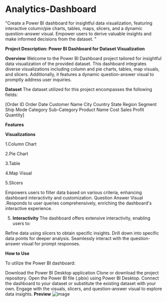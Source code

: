 # Analytics-Dashboard
"Create a Power BI dashboard for insightful data visualization, featuring interactive column/pie charts, tables, maps, slicers, and a dynamic question-answer visual. Empower users to derive valuable insights and make informed decisions from the dataset. "


**Project Description: Power BI Dashboard for Dataset Visualization**

**Overview**
Welcome to the Power BI Dashboard project tailored for insightful data visualization of the provided dataset. This dashboard integrates diverse visualizations including column and pie charts, tables, map visuals, and slicers. Additionally, it features a dynamic question-answer visual to promptly address user inquiries.

**Dataset**
The dataset utilized for this project encompasses the following fields:

[Order ID	Order Date	Customer Name	City	Country	State	Region	Segment	Ship Mode	Category	Sub-Category	Product Name	Cost	Sales	Profit	Quantity]

**Features**

**Visualizations**

1.Column Chart

2.Pie Chart

3.Table

4.Map Visual

5.Slicers

Empowers users to filter data based on various criteria, enhancing dashboard interactivity and customization.
Question Answer Visual .Responds to user queries comprehensively, enriching the dashboard's interactive experience.

5. **Interactivity**
The dashboard offers extensive interactivity, enabling users to:

Refine data using slicers to obtain specific insights.
Drill down into specific data points for deeper analysis.
Seamlessly interact with the question-answer visual for prompt responses.

**How to Use**

To utilize the Power BI dashboard:

Download the Power BI Desktop application 
Clone or download the project repository.
Open the Power BI file (.pbix) using Power BI Desktop.
Connect the dashboard to your dataset or substitute the existing dataset with your own.
Engage with the visuals, slicers, and question-answer visual to explore data insights.
**Preview**
![image](https://github.com/palakbhardwaj/Analytics-Dashboard/assets/119412321/27ffae32-c0fe-4d41-ab7e-0996eafdbfb9)

